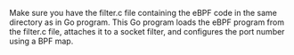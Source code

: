 Make sure you have the filter.c file containing the eBPF code in the same directory as in Go program. 
This Go program loads the eBPF program from the filter.c file, attaches it to a socket filter, and configures the port number using a BPF map.
